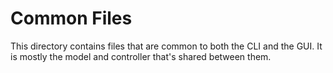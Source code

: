 #  Common Files

This directory contains files that are common to both the CLI and the GUI. It is mostly the model and controller that's shared between them.



